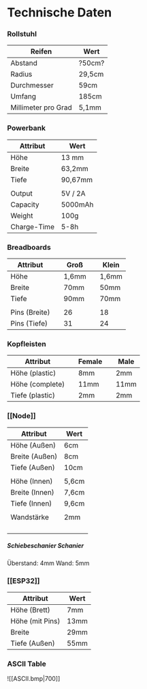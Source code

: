 # Technische Daten

### Rollstuhl
| Reifen              | Wert   |
| ------------------- | ------ |
| Abstand             | ?50cm? |
| Radius              | 29,5cm |
| Durchmesser         | 59cm   |
| Umfang              | 185cm  |
| Millimeter pro Grad | 5,1mm  |

### Powerbank
| Attribut    | Wert    |
| ----------- | ------- |
| Höhe        | 13 mm   |
| Breite      | 63,2mm  |
| Tiefe       | 90,67mm |
|             |         |
| Output      | 5V / 2A |
| Capacity    | 5000mAh |
| Weight      | 100g    |
| Charge-Time | 5-8h    |

### Breadboards
| Attribut      |     | Groß  |     | Klein |
| ------------- | --- | ----- | --- | ----- |
| Höhe          |     | 1,6mm |     | 1,6mm |
| Breite        |     | 70mm  |     | 50mm  |
| Tiefe         |     | 90mm  |     | 70mm  |
|               |     |       |     |       |
| Pins (Breite) |     | 26    |     | 18    |
| Pins (Tiefe)  |     | 31    |     | 24    |

### Kopfleisten
| Attribut        |     | Female |     | Male |
| --------------- | --- | ------ | --- | ---- |
| Höhe (plastic)  |     | 8mm    |     | 2mm  |
| Höhe (complete) |     | 11mm   |     | 11mm |
| Tiefe (plastic) |     | 2mm    |     | 2mm  |

### [[Node]]
| Attribut       | Wert  |
| -------------- | ----- |
| Höhe (Außen)   | 6cm   |
| Breite (Außen) | 8cm   |
| Tiefe (Außen)  | 10cm  |
|                |       |
| Höhe (Innen)   | 5,6cm |
| Breite (Innen) | 7,6cm |
| Tiefe (Innen)  | 9,6cm |
|                |       |
| Wandstärke     | 2mm   |
|                |       |
|                |       |
|                |       |
|                |       |

##### Schiebeschanier Schanier

Überstand: 4mm
Wand: 5mm


### [[ESP32]]
| Attribut        | Wert |
| --------------- | ---- |
| Höhe (Brett)    | 7mm  |
| Höhe (mit Pins) | 13mm |
| Breite          | 29mm |
| Tiefe (Außen)   | 55mm |

### ASCII Table
![[ASCII.bmp|700]]